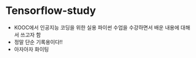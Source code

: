 # Tensorflow-study
* KOOC에서 인공지능 코딩을 위한 실용 파이썬 수업을 수강하면서 배운 내용에 대해서 쓰고자 함
* 정말 단순 기록용이다!!
* 아자아자 화이팅
